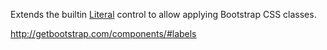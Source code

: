 Extends the builtin [Literal](docs/controls/builtin/Literal/{branch}) control to allow applying Bootstrap CSS classes.

<http://getbootstrap.com/components/#labels>